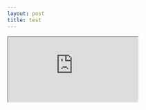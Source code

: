```yaml
---
layout: post
title: test
---
```

<html>
<iframe src="https://colab.research.google.com/drive/1eyIpL7VpwDjJFgczD8HE0Ef33knGx63T?usp=sharing" title="test"></iframe>
</html>
